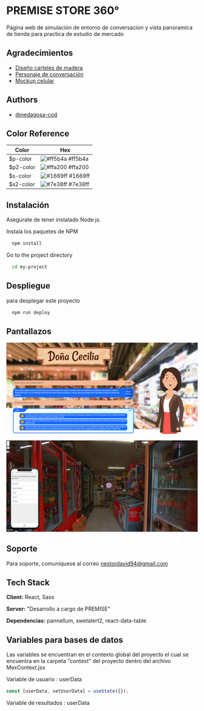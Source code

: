 # PREMISE STORE 360°

Página web de simulación de entorno de conversacion y vista panoramica de tienda para practica de estudio de mercado

## Agradecimientos

- [Diseño carteles de madera](https://www.freepik.es/vector-gratis/conjunto-diferentes-letreros-madera_27284843.htm#fromView=search&page=1&position=1&uuid=0de51b9d-a8d4-4a10-8847-c8f70942e144)
- [Personaje de conversación](https://www.freepik.es/)
- [Mockup celular](https://www.freepik.es/autor/zlatko-plamenov)

## Authors

- [@nedagosa-cod](https://github.com/nedagosa-cod)

## Color Reference

| Color     | Hex                                                              |
| --------- | ---------------------------------------------------------------- |
| $p-color  | ![#ff5b4a](https://via.placeholder.com/10/ff5b4a?text=+) #ff5b4a |
| $p2-color | ![#ffa200](https://via.placeholder.com/10/ffa200?text=+) #ffa200 |
| $s-color  | ![#1669ff](https://via.placeholder.com/10/1669ff?text=+) #1669ff |
| $s2-color | ![#7e38ff](https://via.placeholder.com/10/7e38ff?text=+) #7e38ff |

## Instalación

Asegurate de tener instalado Node js.

Instala los paquetes de NPM

```bash
  npm install
```

Go to the project directory

```bash
  cd my-project
```

## Despliegue

para desplegar este proyecto

```bash
  npm run deploy
```

## Pantallazos

![App Screenshot](https://raw.githubusercontent.com/nedagosa-cod/premise-store/main/src/assets/wallpapers/captura_1.png)

![App Screenshot](https://raw.githubusercontent.com/nedagosa-cod/premise-store/main/src/assets/wallpapers/captura_2.png)

## Soporte

Para soporte, comuniquese al correo nestordavid94@gmail.com

## Tech Stack

**Client:** React, Sass

**Server:** "Desarrollo a cargo de PREMISE"

**Dependencias:** pannellum, swetalert2, react-data-table

## Variables para bases de datos

Las variables se encuentran en el contexto global del proyecto el cual se encuentra en la carpeta "context" del proyecto dentro del archivo MexContext.jsx

Variable de usuario : userData

```javascript
const [userData, setUserData] = useState({});
```

Variable de resultados : userData
